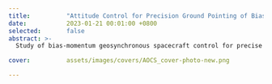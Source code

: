 ```yaml
---
title:          "Attitude Control for Precision Ground Pointing of Bias-Momentum Geosynchronous Spacecraft"
date:           2023-01-21 00:01:00 +0800
selected:       false
abstract: >-
  Study of bias-momentum geosynchronous spacecraft control for precise attitude alignment with ground targets under orbital deviations. Simulation of SSP perturbations, derivation of guidance commands, and roll-actuated control with pulse-width pulse-frequency modulated thruster activation.

cover:          assets/images/covers/AOCS_cover-photo-new.png

---
```

